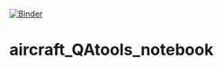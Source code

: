 [![Binder](https://mybinder.org/badge_logo.svg)](https://mybinder.org/v2/gh/NCAR/aircraft_QAtools_notebook/HEAD)

# aircraft_QAtools_notebook
